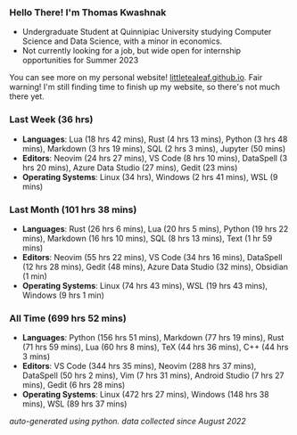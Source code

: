
### Hello There! I'm Thomas Kwashnak

- Undergraduate Student at Quinnipiac University studying Computer Science and Data Science, with a minor in economics.
- Not currently looking for a job, but wide open for internship opportunities for Summer 2023

You can see more on my personal website! [littletealeaf.github.io](https://littletealeaf.github.io). Fair warning! I'm still finding time to finish up my website, so there's not much there yet.

### Last Week (36 hrs)
- **Languages**: Lua (18 hrs 42 mins), Rust (4 hrs 13 mins), Python (3 hrs 48 mins), Markdown (3 hrs 19 mins), SQL (2 hrs 3 mins), Jupyter (50 mins)
- **Editors**: Neovim (24 hrs 27 mins), VS Code (8 hrs 10 mins), DataSpell (3 hrs 20 mins), Azure Data Studio (27 mins), Gedit (23 mins)
- **Operating Systems**: Linux (34 hrs), Windows (2 hrs 41 mins), WSL (9 mins)
    
### Last Month (101 hrs 38 mins)
- **Languages**: Rust (26 hrs 6 mins), Lua (20 hrs 5 mins), Python (19 hrs 22 mins), Markdown (16 hrs 10 mins), SQL (8 hrs 13 mins), Text (1 hr 59 mins)
- **Editors**: Neovim (55 hrs 22 mins), VS Code (34 hrs 16 mins), DataSpell (12 hrs 28 mins), Gedit (48 mins), Azure Data Studio (32 mins), Obsidian (1 min)
- **Operating Systems**: Linux (74 hrs 43 mins), WSL (19 hrs 43 mins), Windows (9 hrs 1 min)
    
### All Time (699 hrs 52 mins)
- **Languages**: Python (156 hrs 51 mins), Markdown (77 hrs 19 mins), Rust (71 hrs 59 mins), Lua (60 hrs 8 mins), TeX (44 hrs 36 mins), C++ (44 hrs 3 mins)
- **Editors**: VS Code (344 hrs 35 mins), Neovim (288 hrs 37 mins), DataSpell (50 hrs 2 mins), Vim (7 hrs 31 mins), Android Studio (7 hrs 27 mins), Gedit (6 hrs 28 mins)
- **Operating Systems**: Linux (472 hrs 27 mins), Windows (148 hrs 38 mins), WSL (89 hrs 37 mins)
    

*auto-generated using python. data collected since August 2022*
